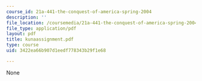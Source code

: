 ```yaml
---
course_id: 21a-441-the-conquest-of-america-spring-2004
description: ''
file_location: /coursemedia/21a-441-the-conquest-of-america-spring-2004/3422ea66b907d1eedf778343b29f1e68_kunaassignment.pdf
file_type: application/pdf
layout: pdf
title: kunaassignment.pdf
type: course
uid: 3422ea66b907d1eedf778343b29f1e68

---
```

None